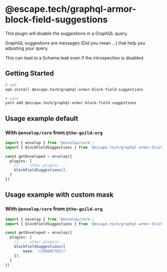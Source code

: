 # @escape.tech/graphql-armor-block-field-suggestions

This plugin will disable the suggestions in a GraphQL query.

GraphQL suggestions are messages (Did you mean ...) that help you adjusting your query.

This can lead to a Schema leak even if the introspection is disabled.

## Getting Started

```bash
# npm
npm install @escape.tech/graphql-armor-block-field-suggestions

# yarn
yarn add @escape.tech/graphql-armor-block-field-suggestions
```

## Usage example default

### With `@envelop/core` from `@the-guild-org`

```typescript
import { envelop } from '@envelop/core';
import { blockFieldSuggestions } from '@escape.tech/graphql-armor-block-field-suggestions';

const getEnveloped = envelop({
  plugins: [
    // ... other plugins ...
    blockFieldSuggestions(),
  ]
})
```

## Usage example with custom mask

### With `@envelop/core` from `@the-guild-org`

```typescript
import { envelop } from '@envelop/core';
import { blockFieldSuggestions } from '@escape.tech/graphql-armor-block-field-suggestions';

const getEnveloped = envelop({
  plugins: [
    // ... other plugins ...
    blockFieldSuggestions({
        mask: '<[REDACTED]>'
    }),
  ]
})
```
